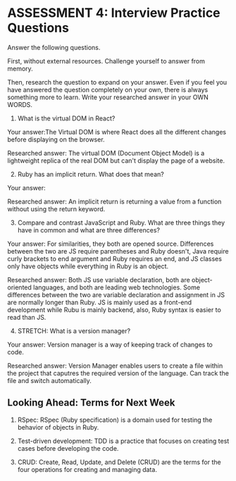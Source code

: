 # ASSESSMENT 4: Interview Practice Questions

Answer the following questions.

First, without external resources. Challenge yourself to answer from memory.

Then, research the question to expand on your answer. Even if you feel you have answered the question completely on your own, there is always something more to learn. Write your researched answer in your OWN WORDS.

1. What is the virtual DOM in React?

Your answer:The Virtual DOM is where React does all the different changes before displaying on the browser.

Researched answer: The virtual DOM (Document Object Model) is a lightweight replica of the real DOM but can't display the page of a website.

2. Ruby has an implicit return. What does that mean?

Your answer: 

Researched answer: An implicit return is returning a value from a function without using the return keyword.

3. Compare and contrast JavaScript and Ruby. What are three things they have in common and what are three differences?

Your answer: For similarities, they both are opened source. Differences between the two are JS require parentheses and Ruby doesn't, Java require curly brackets to end argument and Ruby requires an end, and JS classes only have objects while everything in Ruby is an object. 

Researched answer: Both JS use variable declaration, both are object-oriented languages, and both are leading web technologies. Some differences between the two are variable declaration and assignment in JS are normally longer than Ruby. JS is mainly used as a front-end development while Rubu is mainly backend, also, Ruby syntax is easier to read than JS.

4. STRETCH: What is a version manager?

Your answer: Version manager is a way of keeping track of changes to code.

Researched answer: Version Manager enables users to create a file within the project that caputres the required version of the language. Can track the file and switch automatically.

## Looking Ahead: Terms for Next Week

1. RSpec: RSpec (Ruby specification) is a domain used for testing the behavior of objects in Ruby.

2. Test-driven development: TDD is a practice that focuses on creating test cases before developing the code.

3. CRUD: Create, Read, Update, and Delete (CRUD) are the terms for the four operations for creating and managing data.
